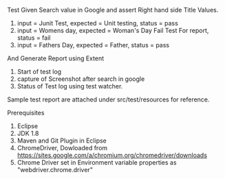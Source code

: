 Test Given Search value in Google and assert Right hand side Title Values. 

1. input = Junit Test, expected = Unit testing, status = pass
2. input = Womens day, expected = Woman's Day Fail Test For report, status = fail
3. input = Fathers Day, expected = Father, status = pass

And Generate Report using Extent 
1. Start of test log
2. capture of Screenshot after search in google
3. Status of Test log using test watcher.

Sample test report are attached under src/test/resources for reference.

Prerequisites
1. Eclipse 
2. JDK 1.8 
3. Maven and Git Plugin in Eclipse
4. ChromeDriver, Dowloaded from https://sites.google.com/a/chromium.org/chromedriver/downloads
5. Chrome Driver set in Environment variable properties as "webdriver.chrome.driver"
 